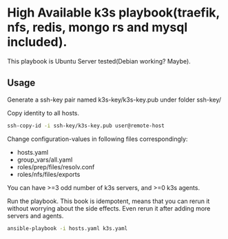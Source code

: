 # High Available k3s playbook(traefik, nfs, redis, mongo rs and mysql included).
This playbook is Ubuntu Server tested(Debian working? Maybe).

## Usage
Generate a ssh-key pair named k3s-key/k3s-key.pub under folder ssh-key/

Copy identity to all hosts.
```sh
ssh-copy-id -i ssh-key/k3s-key.pub user@remote-host
```
Change configuration-values in following files correspondingly:
- hosts.yaml
- group_vars/all.yaml
- roles/prep/files/resolv.conf
- roles/nfs/files/exports

You can have >=3 odd number of k3s servers, and >=0 k3s agents.

Run the playbook. This book is idempotent, means that you can rerun it without worrying about the side effects. Even rerun it after adding more servers and agents.
```sh
ansible-playbook -i hosts.yaml k3s.yaml
```
